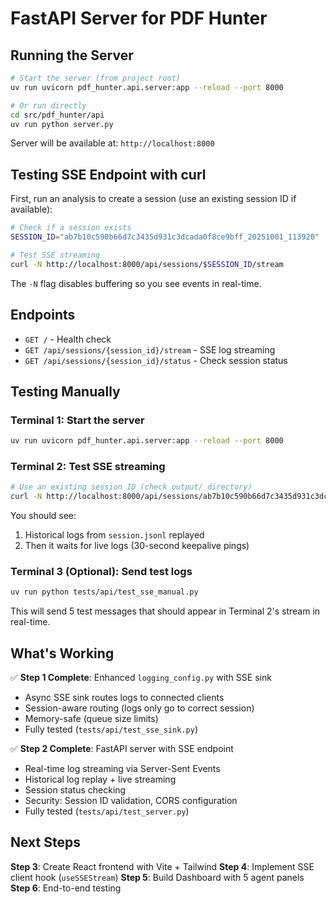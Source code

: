 # FastAPI Server for PDF Hunter

## Running the Server

```bash
# Start the server (from project root)
uv run uvicorn pdf_hunter.api.server:app --reload --port 8000

# Or run directly
cd src/pdf_hunter/api
uv run python server.py
```

Server will be available at: `http://localhost:8000`

## Testing SSE Endpoint with curl

First, run an analysis to create a session (use an existing session ID if available):

```bash
# Check if a session exists
SESSION_ID="ab7b10c590b66d7c3435d931c3dcada0f8ce9bff_20251001_113920"

# Test SSE streaming
curl -N http://localhost:8000/api/sessions/$SESSION_ID/stream
```

The `-N` flag disables buffering so you see events in real-time.

## Endpoints

- `GET /` - Health check
- `GET /api/sessions/{session_id}/stream` - SSE log streaming
- `GET /api/sessions/{session_id}/status` - Check session status

## Testing Manually

### Terminal 1: Start the server
```bash
uv run uvicorn pdf_hunter.api.server:app --reload --port 8000
```

### Terminal 2: Test SSE streaming
```bash
# Use an existing session ID (check output/ directory)
curl -N http://localhost:8000/api/sessions/ab7b10c590b66d7c3435d931c3dcada0f8ce9bff_20251001_113920/stream
```

You should see:
1. Historical logs from `session.jsonl` replayed
2. Then it waits for live logs (30-second keepalive pings)

### Terminal 3 (Optional): Send test logs
```bash
uv run python tests/api/test_sse_manual.py
```

This will send 5 test messages that should appear in Terminal 2's stream in real-time.

## What's Working

✅ **Step 1 Complete**: Enhanced `logging_config.py` with SSE sink
- Async SSE sink routes logs to connected clients
- Session-aware routing (logs only go to correct session)
- Memory-safe (queue size limits)
- Fully tested (`tests/api/test_sse_sink.py`)

✅ **Step 2 Complete**: FastAPI server with SSE endpoint
- Real-time log streaming via Server-Sent Events
- Historical log replay + live streaming
- Session status checking
- Security: Session ID validation, CORS configuration
- Fully tested (`tests/api/test_server.py`)

## Next Steps

**Step 3**: Create React frontend with Vite + Tailwind
**Step 4**: Implement SSE client hook (`useSSEStream`)
**Step 5**: Build Dashboard with 5 agent panels
**Step 6**: End-to-end testing
